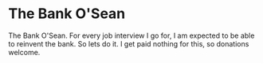# The Bank O'Sean
The Bank O'Sean. 
For every job interview I go for, I am expected to be able to reinvent the bank. So lets do it. I get paid nothing for this, so donations welcome.
